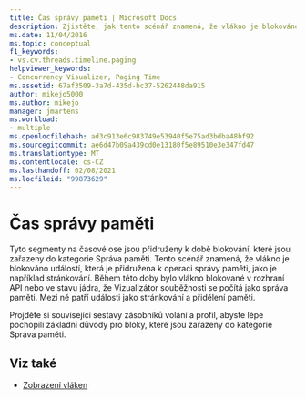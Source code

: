 ```yaml
---
title: Čas správy paměti | Microsoft Docs
description: Zjistěte, jak tento scénář znamená, že vlákno je blokováno událostí, která je přidružena k operaci správy paměti, jako je například stránkování.
ms.date: 11/04/2016
ms.topic: conceptual
f1_keywords:
- vs.cv.threads.timeline.paging
helpviewer_keywords:
- Concurrency Visualizer, Paging Time
ms.assetid: 67af3509-3a7d-435d-bc37-5262448da915
author: mikejo5000
ms.author: mikejo
manager: jmartens
ms.workload:
- multiple
ms.openlocfilehash: ad3c913e6c983749e53940f5e75ad3bdba48bf92
ms.sourcegitcommit: ae6d47b09a439cd0e13180f5e89510e3e347fd47
ms.translationtype: MT
ms.contentlocale: cs-CZ
ms.lasthandoff: 02/08/2021
ms.locfileid: "99873629"
---
```

# <a name="memory-management-time"></a>Čas správy paměti
Tyto segmenty na časové ose jsou přidruženy k době blokování, které jsou zařazeny do kategorie Správa paměti. Tento scénář znamená, že vlákno je blokováno událostí, která je přidružena k operaci správy paměti, jako je například stránkování. Během této doby bylo vlákno blokované v rozhraní API nebo ve stavu jádra, že Vizualizátor souběžnosti se počítá jako správa paměti. Mezi ně patří události jako stránkování a přidělení paměti.

 Projděte si související sestavy zásobníků volání a profil, abyste lépe pochopili základní důvody pro bloky, které jsou zařazeny do kategorie Správa paměti.

## <a name="see-also"></a>Viz také
- [Zobrazení vláken](../profiling/threads-view-parallel-performance.md)